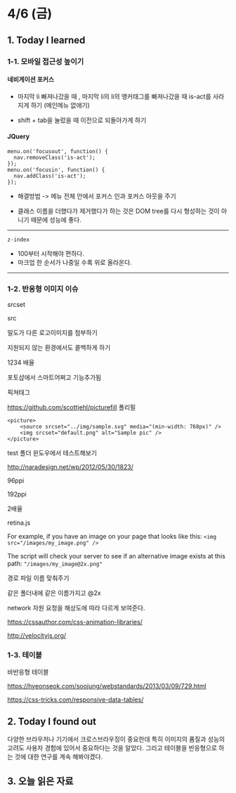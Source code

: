 # 4/6 (금)

## 1. Today I learned

### 1-1. 모바일 접근성 높이기

#### 네비게이션 포커스
- 마지막 li 빠져나갔을 때 , 마지막 li의 li의 앵커태그를 빠져나갔을 때  is-act를 사라지게 하기 (메인메뉴 없애기)

- shift + tab을 눌렀을 때 이전으로 되돌아가게 하기

#### JQuery

```
menu.on('focusout', function() {
  nav.removeClass('is-act');
});
menu.on('focusin', function() {
  nav.addClass('is-act');
});
```
- 해결방법 -> 메뉴 전체 안에서 포커스 인과 포커스 아웃을 주기

- 클래스 이름을 더했다가 제거했다가 하는 것은 DOM tree를 다시 형성하는 것이 아니기 때문에 성능에 좋다.


---

`z-index` 
- 100부터 시작해야 편하다.
- 마크업 한 순서가 나중일 수록 위로 올라온다.

---


### 1-2. 반응형 이미지 이슈



srcset



src

밀도가 다른 로고이미지를 첨부하기



지원되지 않는 환경에서도 콜백하게 하기

1234 배율

포토샵에서 스마트어쩌고 기능추가됨

픽쳐태그

https://github.com/scottjehl/picturefill
폴리필

```
<picture>
    <source srcset="../img/sample.svg" media="(min-width: 768px)" />
    <img srcset="default.png" alt="Sample pic" />
</picture>
```

test 폴더 윈도우에서 테스트해보기



http://naradesign.net/wp/2012/05/30/1823/

96ppi

192ppi

2배율



retina.js

For example, if you have an image on your page that looks like this:
`<img src="/images/my_image.png" />`

The script will check your server to see if an alternative image exists at this path:
`"/images/my_image@2x.png"`

경로 파일 이름 맞춰주기

같은 폴더내에 같은 이름가지고 @2x

network 자원 요청을 해상도에 따라 다르게 보여준다.

https://cssauthor.com/css-animation-libraries/



http://velocityjs.org/

### 1-3. 테이블

바반응형 테이블

https://hyeonseok.com/soojung/webstandards/2013/03/09/729.html



https://css-tricks.com/responsive-data-tables/


## 2. Today I found out
 다양한 브라우저나 기기에서 크로스브라우징이 중요한데 특히 이미지의 품질과 성능의 고려도 사용자 경험에 있어서 중요하다는 것을 알았다. 그리고 테이블을 반응형으로 하는 것에 대한 연구를 계속 해봐야겠다.

## 3. 오늘 읽은 자료

